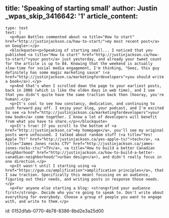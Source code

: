 title: 'Speaking of starting small'
author: Justin
_wpas_skip_3416642: '1'
article_content:
  -
    type: text
    text: |
      <p>Ryan Battles commented about <a title="How to start" href="http://justinjackson.ca/how-to-start/">my most recent post</a> on Google+:</p>
      <blockquote><p>Speaking of starting small... I noticed that you published <a title="How to start" href="http://justinjackson.ca/how-to-start/">your post</a> just yesterday, and already your tweet count for the article is up to 84. Knowing that the weekend is actually slow-time for social media engagement, I'm thinking, "Geez, this guy definitely has some magic marketing sauce" (<a href="http://justinjackson.ca/marketingfordevelopers">you should write a book</a>).</p>
      <p>And that's when I scrolled down the page to your earliest posts, back in 2008 (which is like the olden days in web time), and I see that you didn't quite have the same traction back then (hooray, you're human).</p>
      <p>It's cool to see how constancy, dedication, and continuing to push forward pay off. I enjoy your blog, your podcast, and I'm excited to see <a href="http://justinjackson.ca/marketingfordevelopers">your new book</a> come together. I know a lot of developers will benefit from what you have to share.</p></blockquote>
      <p>It's true! If you scroll to the bottom of <a href="http://justinjackson.ca">my homepage</a>, you'll see my original posts were unfocused. I talked about random stuff (<a title="Yes! Apple TV!" href="http://justinjackson.ca/yes-apple-tv/">tech</a>, <a title="James Jones rocks CTV" href="http://justinjackson.ca/james-jones-rocks-ctv/">TV</a>, <a title="How to build a better Canadian neighborhood" href="http://justinjackson.ca/how-to-build-a-better-canadian-neighborhood/">urban design</a>), and didn't really focus in one direction.</p>
      <p>It wasn't until I starting using <a href="https://gum.co/amplification">amplification principles</a>, that I saw traction. Specifically this meant focusing on an audience, figuring out their needs, and writing posts in response those needs.</p>
      <p>For anyone else starting a blog: <strong>find your audience first</strong>. Decide who you're going to speak to. Don't write about everything for everybody. Choose a group of people you want to engage with, and write to them.</p>
      
id: 0152dfab-0770-4b78-8386-8bd2e3a25d00
